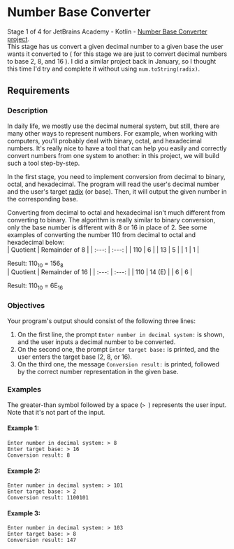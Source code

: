 # Number Base Converter
Stage 1 of 4 for JetBrains Academy - Kotlin - [Number Base Converter project](https://hyperskill.org/projects/165/stages/856/implement).   
This stage has us convert a given decimal number to a given base the user wants it converted to ( for this stage we are just to convert decimal numbers to base 2, 8, and 16 ). I did a similar project back in January, so I thought this time I'd try and complete it without using `num.toString(radix)`.
## Requirements
### Description
In daily life, we mostly use the decimal numeral system, but still, there are many other ways to represent numbers. For example, when working with computers, you'll probably deal with binary, octal, and hexadecimal numbers. It's really nice to have a tool that can help you easily and correctly convert numbers from one system to another: in this project, we will build such a tool step-by-step. 

In the first stage, you need to implement conversion from decimal to binary, octal, and hexadecimal. The program will read the user's decimal number and the user's target [radix](https://en.wikipedia.org/wiki/Radix) (or base). Then, it will output the given number in the corresponding base.

Converting from decimal to octal and hexadecimal isn't much different from converting to binary. The algorithm is really similar to binary conversion, only the base number is different with 8 or 16 in place of 2. See some examples of converting the number 110 from decimal to octal and hexadecimal below:    
| Quotient | Remainder of 8 |
| :---: | :---: |
| 110 | 6 |
| 13 | 5 |
| 1 | 1 | 

Result: 110<sub>10</sub> = 156<sub>8</sub>  
| Quotient | Remainder of 16 |
| :---: | :---: |
| 110 | 14 (E) |
| 6 | 6 |    

Result: 110<sub>10</sub> = 6E<sub>16</sub>
### Objectives
Your program's output should consist of the following three lines:
1. On the first line, the prompt `Enter number in decimal system:` is shown, and the user inputs a decimal number to be converted.
2. On the second one, the prompt `Enter target base:` is printed, and the user enters the target base (2, 8, or 16).
3. On the third one, the message `Conversion result:` is printed, followed by the correct number representation in the given base.
### Examples
The greater-than symbol followed by a space (`> `) represents the user input. Note that it's not part of the input.
#### Example 1:
```text
Enter number in decimal system: > 8
Enter target base: > 16
Conversion result: 8
```
#### Example 2:
```text
Enter number in decimal system: > 101
Enter target base: > 2
Conversion result: 1100101
```
#### Example 3:
```text
Enter number in decimal system: > 103
Enter target base: > 8
Conversion result: 147
```